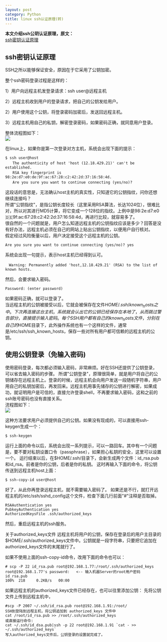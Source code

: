 ```yaml
---
layout: post
category: Python
title: linux ssh认证原理(转)
---
```

**本文介绍ssh公玥认证原理，原文：**  
[ssh密钥认证原理](http://itindex.net/detail/48724-ssh-%E8%AE%A4%E8%AF%81-%E5%8E%9F%E7%90%86?utm_source=tuicool&utm_medium=referral)  

## ssh密钥认证原理

SSH之所以能够保证安全，原因在于它采用了公钥加密。

整个ssh密码登录过程是这样的：

1）用户向远程主机发登录请求：ssh user@远程主机 

2）远程主机收到用户的登录请求，把自己的公钥发给用户。

2）用户使用这个公钥，将登录密码加密后，发送回远程主机。

3）远程主机用自己的私钥，解密登录密码，如果密码正确，就同意用户登录。

整体流程图如下：  
![](http://oon3ys1qt.bkt.clouddn.com/sshlogin.png)

在linux上，如果你是第一次登录对方主机，系统会出现下面的提示：
```shell
$ ssh user@host    
　　The authenticity of host 'host (12.18.429.21)' can't be established.    
　　RSA key fingerprint is 98:2e:d7:e0:de:9f:ac:67:28:c2:42:2d:37:16:58:4d.    
　　Are you sure you want to continue connecting (yes/no)?    
```

这段话的意思是，无法确认host主机的真实性，只知道它的公钥指纹，问你还想继续连接吗？   
所谓"公钥指纹"，是指公钥长度较长（这里采用RSA算法，长达1024位），很难比对，所以对其进行MD5计算，将它变成一个128位的指纹。上例中是98:2e:d7:e0:de:9f:ac:67:28:c2:42:2d:37:16:58:4d，再进行比较，就容易多了。   
很自然的一个问题就是，用户怎么知道远程主机的公钥指纹应该是多少？回答是没有好办法，远程主机必须在自己的网站上贴出公钥指纹，以便用户自行核对。   
假定经过风险衡量以后，用户决定接受这个远程主机的公钥。   
```shell
Are you sure you want to continue connecting (yes/no)? yes
```

系统会出现一句提示，表示host主机已经得到认可。 
```shell
　Warning: Permanently added 'host,12.18.429.21' (RSA) to the list of known hosts.
```

然后，会要求输入密码。 
```
Password: (enter password)
```

如果密码正确，就可以登录了。   
当远程主机的公钥被接受以后，它就会被保存在文件$HOME/.ssh/known_hosts之中。下次再连接这台主机，系统就会认出它的公钥已经保存在本地了，从而跳过警告部分，直接提示输入密码。   
每个SSH用户都有自己的known_hosts文件，分别在自己的$HOME目录下，此外操作系统也有一个这样的文件，通常是/etc/ssh/ssh_known_hosts，保存一些对所有用户都可信赖的远程主机的公钥。 

## 使用公钥登录（免输入密码)  
使用密码登录，每次都必须输入密码，非常麻烦。好在SSH还提供了公钥登录，可以省去输入密码的步骤。 
所谓"公钥登录"，原理很简单，就是用户将自己的公钥储存在远程主机上。登录的时候，远程主机会向用户发送一段随机字符串，用户用自己的私钥加密后，再发回来。远程主机用事先储存的公钥进行解密，如果成功，就证明用户是可信的，直接允许登录shell，不再要求输入密码，这和之前的ssh账号密码也没有直接关系。   
流程图如下：  
![](http://oon3ys1qt.bkt.clouddn.com/ssh_nopass_login.png)

这种方法要求用户必须提供自己的公钥。如果没有现成的，可以直接用ssh-keygen生成一个： 
```shell
$ ssh-keygen
```

运行上面的命令以后，系统会出现一系列提示，可以一路回车。其中有一个问题是，要不要对私钥设置口令（passphrase），如果担心私钥的安全，这里可以设置一个。 
运行结束以后，在$HOME/.ssh/目录下，会新生成两个文件：id_rsa.pub和id_rsa。前者是你的公钥，后者是你的私钥。 
这时再输入下面的命令，将公钥传送到远程主机host上面： 
```shell  
$ ssh-copy-id user@host
```

好了，从此你再登录远程主机，就不需要输入密码了。 
如果还是不行，就打开远程主机的/etc/ssh/sshd_config这个文件，检查下面几行前面"#"注释是否取掉。
```shell 
RSAAuthentication yes   
PubkeyAuthentication yes   
AuthorizedKeysFile .ssh/authorized_keys
```
然后，重启远程主机的ssh服务。 

关于authorized_keys文件 
远程主机将用户的公钥，保存在登录后的用户主目录的$HOME/.ssh/authorized_keys文件中。公钥就是一段字符串，只要把它追加在authorized_keys文件的末尾就行了。 

如果不使用上面的ssh-copy-id命令，改用下面的命令也可以： 
```shell
# scp -P 22 id_rsa.pub root@192.168.1.77:/root/.ssh/authorized_keys 
root@192.168.1.77's password:   <-- 输入机器Server的root用户密码 
id_rsa.pub                                                              100%  218     0.2KB/s   00:00 
```
如果远程主机的authorized_keys文件已经存在，也可以往里添加公钥： 
先将公钥文件上传到远程主机中， 
```shell
#scp -P 2007 ~/.ssh/id_rsa.pub root@192.168.1.91:/root/ 
SSH到登陆到远程主机，将公钥追加到 authorized_keys 文件中 
cat /root/id_rsa.pub >> /root/.ssh/authorized_keys 
或直接运行命令: 
cat ~/.ssh/id_dsa.pub|ssh -p 22 root@192.168.1.91 `cat - >> ~/.ssh/authorized_keys` 
写入authorized_keys文件后，公钥登录的设置就完成了。
```


